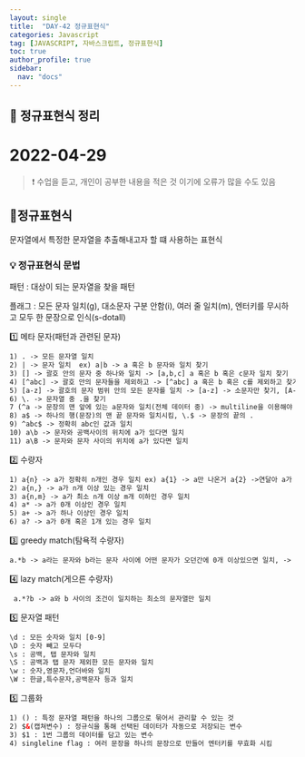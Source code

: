 ```yaml
---
layout: single
title:  "DAY-42 정규표현식"
categories: Javascript
tag: [JAVASCRIPT, 자바스크립트, 정규표현식]
toc: true
author_profile: true
sidebar:
  nav: "docs"
---
```


## 🚀 정규표현식 정리

# 2022-04-29

<!--Quote-->
> ❗ 수업을 듣고, 개인이 공부한 내용을 적은 것 이기에 오류가 많을 수도 있음


## 🔔정규표현식

문자열에서 특정한 문자열을 추출해내고자 할 떄 사용하는 표현식



### 💡 정규표현식 문법
패턴 : 대상이 되는 문자열을 찾을 패턴


플래그 : 모든 문자 일치(g), 대소문자 구분 안함(i), 여러 줄 일치(m), 엔터키를 무시하고 모두 한 문장으로 인식(s-dotall)



1️⃣ 메타 문자(패턴과 관련된 문자)

```html
1) . -> 모든 문자열 일치
2) | -> 문자 일치  ex) a|b -> a 혹은 b 문자와 일치 찾기
3) [] -> 괄호 안의 문자 중 하나와 일치 -> [a,b,c] a 혹은 b 혹은 c문자 일치 찾기
4) [^abc] -> 괄호 안의 문자들을 제외하고 -> [^abc] a 혹은 b 혹은 c를 제외하고 찾기
5) [a-z] -> 괄호의 문자 범위 안의 모든 문자를 일치 -> [a-z] -> 소문자만 찾기, [A-Z] -> 대문자만 찾기
6) \. -> 문자열 중 .을 찾기
7 (^a -> 문장의 맨 앞에 있는 a문자와 일치(전체 데이터 중) -> multiline을 이용해야 각 문장 맨앞의 a 찾기 가능
8) a$ -> 하나의 행(문장)의 맨 끝 문자와 일치시킴, \.$ -> 문장의 끝의 .
9) ^abc$ -> 정확히 abc인 값과 일치
10) a\b -> 문자와 공백사이의 위치에 a가 있다면 일치
11) a\B -> 문자와 문자 사이의 위치에 a가 있다면 일치

```


2️⃣ 수량자

```html
1) a{n} -> a가 정확히 n개인 경우 일치 ex) a{1} -> a만 나온거 a{2} ->연달아 a가 2개 나온거
2) a{n,} -> a가 n개 이상 있는 경우 일치
3) a{n,m} -> a가 최소 n개 이상 m개 이하인 경우 일치
4) a* -> a가 0개 이상인 경우 일치
5) a+ -> a가 하나 이상인 경우 일치
6) a? -> a가 0개 혹은 1개 있는 경우 일치
```


3️⃣ greedy match(탐욕적 수량자)

```html
a.*b -> a라는 문자와 b라는 문자 사이에 어떤 문자가 오던간에 0개 이상있으면 일치, -> a와 b사이라는 조건이 안맞을 떄 까지 모든 값을 일치
```

4️⃣ lazy match(게으른 수량자)


```html
 a.*?b -> a와 b 사이의 조건이 일치하는 최소의 문자열만 일치
```


5️⃣ 문자열 패턴

```html
\d : 모든 숫자와 일치 [0-9]
\D : 숫자 빼고 모두다
\s : 공백, 탭 문자와 일치
\S : 공백과 탭 문자 제외한 모든 문자와 일치
\w : 숫자,영문자,언더바와 일치
\W : 한글,특수문자,공백문자 등과 일치
```

5️⃣ 그룹화

```html
1) () : 특정 문자열 패턴을 하나의 그룹으로 묶어서 관리할 수 있는 것
2) $&(캡쳐변수) : 정규식을 통해 선택된 데이터가 자동으로 저장되는 변수
3) $1 : 1번 그룹의 데이터를 담고 있는 변수
4) singleline flag : 여러 문장을 하나의 문장으로 만들어 엔터키를 무효화 시킴
```
